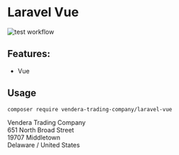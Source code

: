 # Laravel Vue

![test workflow](https://github.com/vendera-trading-company/laravel-vue/actions/workflows/test.yml/badge.svg)

## Features:
- Vue

## Usage
```
composer require vendera-trading-company/laravel-vue
```

Vendera Trading Company<br>
651 North Broad Street<br>
19707 Middletown<br>
Delaware / United States